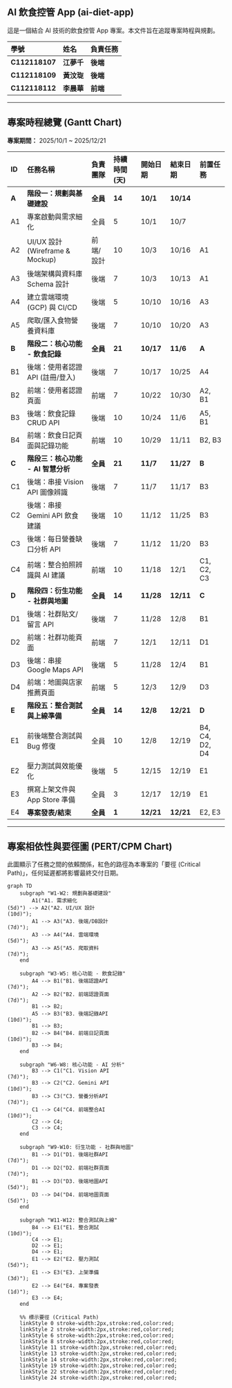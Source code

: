 ## AI 飲食控管 App (ai-diet-app)

這是一個結合 AI 技術的飲食控管 App 專案。本文件旨在追蹤專案時程與規劃。

| 學號 | 姓名 | 負責任務 | 
| :--- | :--- | :--- | 
| **C112118107** | **江夢千** | **後端** | |
| **C112118109** | **黃汶琁** | **後端** | |
| **C112118112** | **李晨華** | **前端** | |
---

## 專案時程總覽 (Gantt Chart)

**專案期間：** 2025/10/1 ~ 2025/12/21

| ID | 任務名稱 | 負責團隊 | 持續時間 (天) | 開始日期 | 結束日期 | 前置任務 |
| :--- | :--- | :--- | :--- | :--- | :--- | :--- |
| **A** | **階段一：規劃與基礎建設** | **全員** | **14** | **10/1** | **10/14** | |
| A1 | 專案啟動與需求細化 | 全員 | 5 | 10/1 | 10/7 | |
| A2 | UI/UX 設計 (Wireframe & Mockup) | 前端/設計 | 10 | 10/3 | 10/16 | A1 |
| A3 | 後端架構與資料庫 Schema 設計 | 後端 | 7 | 10/3 | 10/13 | A1 |
| A4 | 建立雲端環境 (GCP) 與 CI/CD | 後端 | 5 | 10/10 | 10/16 | A3 |
| A5 | 爬取/匯入食物營養資料庫 | 後端 | 7 | 10/10 | 10/20 | A3 |
| **B** | **階段二：核心功能 - 飲食記錄** | **全員** | **21** | **10/17** | **11/6** | **A** |
| B1 | 後端：使用者認證 API (註冊/登入) | 後端 | 7 | 10/17 | 10/25 | A4 |
| B2 | 前端：使用者認證頁面 | 前端 | 7 | 10/22 | 10/30 | A2, B1 |
| B3 | 後端：飲食記錄 CRUD API | 後端 | 10 | 10/24 | 11/6 | A5, B1 |
| B4 | 前端：飲食日記頁面與記錄功能 | 前端 | 10 | 10/29 | 11/11 | B2, B3 |
| **C** | **階段三：核心功能 - AI 智慧分析** | **全員** | **21** | **11/7** | **11/27** | **B** |
| C1 | 後端：串接 Vision API 圖像辨識 | 後端 | 7 | 11/7 | 11/17 | B3 |
| C2 | 後端：串接 Gemini API 飲食建議 | 後端 | 10 | 11/12 | 11/25 | B3 |
| C3 | 後端：每日營養缺口分析 API | 後端 | 7 | 11/12 | 11/20 | B3 |
| C4 | 前端：整合拍照辨識與 AI 建議 | 前端 | 10 | 11/18 | 12/1 | C1, C2, C3 |
| **D** | **階段四：衍生功能 - 社群與地圖** | **全員** | **14** | **11/28** | **12/11** | **C** |
| D1 | 後端：社群貼文/留言 API | 後端 | 7 | 11/28 | 12/8 | B1 |
| D2 | 前端：社群功能頁面 | 前端 | 7 | 12/1 | 12/11 | D1 |
| D3 | 後端：串接 Google Maps API | 後端 | 5 | 11/28 | 12/4 | B1 |
| D4 | 前端：地圖與店家推薦頁面 | 前端 | 5 | 12/3 | 12/9 | D3 |
| **E** | **階段五：整合測試與上線準備** | **全員** | **14** | **12/8** | **12/21** | **D** |
| E1 | 前後端整合測試與 Bug 修復 | 全員 | 10 | 12/8 | 12/19 | B4, C4, D2, D4 |
| E2 | 壓力測試與效能優化 | 後端 | 5 | 12/15 | 12/19 | E1 |
| E3 | 撰寫上架文件與 App Store 準備 | 全員 | 3 | 12/17 | 12/19 | E1 |
| E4 | **專案發表/結束** | **全員** | **1** | **12/21** | **12/21** | E2, E3 |

---

## 專案相依性與要徑圖 (PERT/CPM Chart)

此圖顯示了任務之間的依賴關係，紅色的路徑為本專案的「要徑 (Critical Path)」，任何延遲都將影響最終交付日期。

```mermaid
graph TD
    subgraph "W1-W2: 規劃與基礎建設"
        A1("A1. 需求細化  
(5d)") --> A2("A2. UI/UX 設計  
(10d)");
        A1 --> A3("A3. 後端/DB設計  
(7d)");
        A3 --> A4("A4. 雲端環境  
(5d)");
        A3 --> A5("A5. 爬取資料  
(7d)");
    end

    subgraph "W3-W5: 核心功能 - 飲食記錄"
        A4 --> B1("B1. 後端認證API  
(7d)");
        A2 --> B2("B2. 前端認證頁面  
(7d)");
        B1 --> B2;
        A5 --> B3("B3. 後端記錄API  
(10d)");
        B1 --> B3;
        B2 --> B4("B4. 前端日記頁面  
(10d)");
        B3 --> B4;
    end

    subgraph "W6-W8: 核心功能 - AI 分析"
        B3 --> C1("C1. Vision API  
(7d)");
        B3 --> C2("C2. Gemini API  
(10d)");
        B3 --> C3("C3. 營養分析API  
(7d)");
        C1 --> C4("C4. 前端整合AI  
(10d)");
        C2 --> C4;
        C3 --> C4;
    end
    
    subgraph "W9-W10: 衍生功能 - 社群與地圖"
        B1 --> D1("D1. 後端社群API  
(7d)");
        D1 --> D2("D2. 前端社群頁面  
(7d)");
        B1 --> D3("D3. 後端地圖API  
(5d)");
        D3 --> D4("D4. 前端地圖頁面  
(5d)");
    end

    subgraph "W11-W12: 整合測試與上線"
        B4 --> E1("E1. 整合測試  
(10d)");
        C4 --> E1;
        D2 --> E1;
        D4 --> E1;
        E1 --> E2("E2. 壓力測試  
(5d)");
        E1 --> E3("E3. 上架準備  
(3d)");
        E2 --> E4("E4. 專案發表  
(1d)");
        E3 --> E4;
    end

    %% 標示要徑 (Critical Path)
    linkStyle 0 stroke-width:2px,stroke:red,color:red;
    linkStyle 2 stroke-width:2px,stroke:red,color:red;
    linkStyle 6 stroke-width:2px,stroke:red,color:red;
    linkStyle 8 stroke-width:2px,stroke:red,color:red;
    linkStyle 11 stroke-width:2px,stroke:red,color:red;
    linkStyle 13 stroke-width:2px,stroke:red,color:red;
    linkStyle 14 stroke-width:2px,stroke:red,color:red;
    linkStyle 19 stroke-width:2px,stroke:red,color:red;
    linkStyle 22 stroke-width:2px,stroke:red,color:red;
    linkStyle 24 stroke-width:2px,stroke:red,color:red;
```
